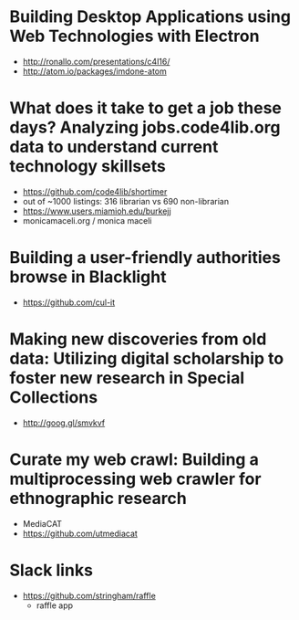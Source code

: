 Building Desktop Applications using Web Technologies with Electron
==========

- http://ronallo.com/presentations/c4l16/
- http://atom.io/packages/imdone-atom

What does it take to get a job these days? Analyzing jobs.code4lib.org data to understand current technology skillsets
==========

- https://github.com/code4lib/shortimer
- out of ~1000 listings: 316 librarian vs 690 non-librarian
- https://www.users.miamioh.edu/burkejj
- monicamaceli.org / monica maceli


Building a user-friendly authorities browse in Blacklight
==========

- https://github.com/cul-it


Making new discoveries from old data: Utilizing digital scholarship to foster new research in Special Collections
==========

- http://goog.gl/smvkvf

Curate my web crawl: Building a multiprocessing web crawler for ethnographic research
==========

- MediaCAT
- https://github.com/utmediacat

Slack links
==========

- https://github.com/stringham/raffle
  - raffle app
